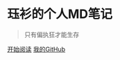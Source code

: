 [comment]: <> (![logo]&#40;_media/img.svg&#41;)

# 珏衫的个人MD笔记

> 只有偏执狂才能生存


[开始阅读](README.md)
[我的GitHub](https://github.com/jueshancoder/learningNotes/)